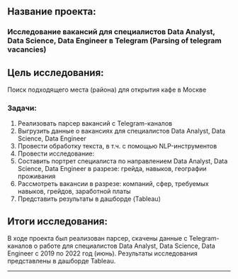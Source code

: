 ## Название проекта: 
### Исследование вакансий для специалистов Data Analyst, Data Science, Data Engineer в Telegram (Parsing of telegram vacancies)

## Цель исследования: 
Поиск подходящего места (района) для открытия кафе в Москве

### Задачи:
1. Реализовать парсер вакансий с Telegram-каналов
2. Выгрузить данные о вакансиях для специалистов Data Analyst, Data Science, Data Engineer 
3. Провести обработку текста, в т.ч. с помощью NLP-инструментов 
4. Провести исследование: 
  1. Составить портрет специалиста по направлением Data Analyst, Data Science, Data Engineer в разрезе: грейда, навыков, географии проживания
  2. Рассмотреть вакансии в разрезе: компаний, сфер, требуемых навыков, грейдов, заработной платы
5. Представить результаты в дашборде (Tableau)

## Итоги исследования: 
В ходе проекта был реализован парсер, скачены данные с Telegram-каналов о работе для специалистов Data Analyst, Data Science, Data Engineer с 2019 по 2022 год (июнь). Результаты исследования представлены в дашборде Tableau. 

***


